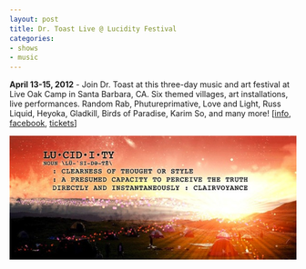```yaml
---
layout: post
title: Dr. Toast Live @ Lucidity Festival
categories:
- shows
- music
---
```


**April 13-15, 2012** - Join Dr. Toast at this three-day music and art festival at Live Oak Camp in Santa Barbara, CA.  Six themed villages, art installations, live performances. Random Rab, Phutureprimative, Love and Light, Russ Liquid, Heyoka, Gladkill, Birds of Paradise, Karim So, and many more!
\[[info][], [facebook][], [tickets][]\]

![flyer](/uploads/2012/02/lucidity-festival.jpg)

[info]: http://lucidityfestival.com/
[tickets]: http://lucidityfestival.eventbrite.com
[facebook]: https://www.facebook.com/events/237507306330494/
